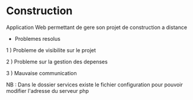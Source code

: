 # Construction

Application Web permettant de gere son projet de construction a distance 

- Problemes resolus 

1 ) Probleme de visibilite sur le projet

2 ) Probleme sur la gestion des depenses

3 ) Mauvaise communication




NB : Dans le dossier services existe le fichier configuration pour pouvoir modifier l'adresse du serveur php
